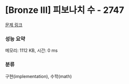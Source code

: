 # [Bronze III] 피보나치 수 - 2747 

[문제 링크](https://www.acmicpc.net/problem/2747) 

### 성능 요약

메모리: 1112 KB, 시간: 0 ms

### 분류

구현(implementation), 수학(math)


